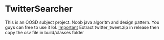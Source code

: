 # TwitterSearcher
This is an OOSD subject project.
Noob java algoritm and design pattern.
You guys can free to use it lol.
<u>Important</u>
Extract twitter_tweet.zip in release then copy the csv file in build/classes folder
